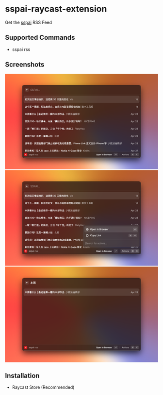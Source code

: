 # sspai-raycast-extension

Get the [sspai](https://sspai.com/) RSS Feed

## Supported Commands

- sspai rss

## Screenshots

![sspai-1](./metadata/sspai-1.png)
![sspai-2](./metadata/sspai-2.png)
![sspai-3](./metadata/sspai-3.png)

## Installation

- Raycast Store (Recommended)
